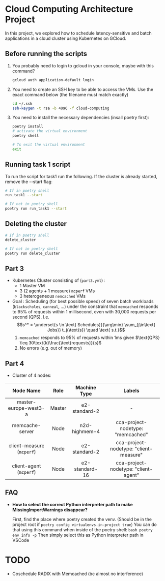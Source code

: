 # Cloud Computing Architecture Project

In this project, we explored how to schedule latency-sensitive and batch applications in a cloud cluster using Kubernetes on GCloud.

## Before running the scripts

1. You probably need to login to gcloud in your console, maybe with this command?
    ```bash
    gcloud auth application-default login
    ```
2. You need to create an SSH key to be able to access the VMs. Use the exact command below (the filename must match exactly)
    ```bash
    cd ~/.ssh
    ssh-keygen -t rsa -b 4096 -f cloud-computing
    ```

3. You need to install the necessary dependencies (insall poetry first):
    ```bash
    poetry install
    # activate the virtual environment
    poetry shell

    # To exit the virtual environment
    exit
    ```

## Running task 1 script

To run the script for task1 run the following. If the cluster is already started, remove the --start flag:
```bash
# If in poetry shell
run_task1 --start

# If not in poetry shell
poetry run run_task1 --start

```

## Deleting the cluster

```bash
# If in poetry shell
delete_cluster

# If not in poetry shell
poetry run delete_cluster
```

## Part 3

- Kubernetes Cluster consisting of (`part3.yml`) :
  - 1 Master VM
  - 3 (2 agents + 1 measure) `mcperf` VMs
  - 3 heterogeneous `nemcached` VMs
- Goal : Scheduling (for best possible speed) of seven batch workloads (`blackscholes`, `canneal`, ...) under the constraint that `memcached` responds to 95% of requests within 1 millisecond, even with 30,000 requests per second (QPS). I.e.
  $$s^* = \underset{s \in \text{ Schedules}}{\arg\min} \sum_{j\in\text{ Jobs}} t_j(\text{s}) \quad \text{ s.t.}$$
  1. `memcached` responds to $95\%$ of requests within $1$ms given $\text{QPS} \leq 30\text{k}\frac{\text{requests}}{s}$
  2. No errors (e.g. out of memory)

## Part 4

- Cluster of 4 nodes:

|         Node Name         |  Role  |  Machine Type  |                 Labels                 |
| :-----------------------: | :----: | :------------: | :------------------------------------: |
|   master-europe-west3-a   | Master | e2-standard-2  |                   -                    |
|      memcache-server      |  Node  | n2d-highmem-4  |   cca-project-nodetype: "memcached"    |
| client-measure (`mcperf`) |  Node  | e2-standard-2  | cca-project-nodetype: "client-measure" |
|  client-agent (`mcperf`)  |  Node  | e2-standard-16 |  cca-project-nodetype: "client-agent"  |

## FAQ
- **How to select the correct Python interpreter path to make MissingImportWarnings disappear?**

    First, find the place where poetry created the venv. (Should be in the project root if `poetry config virtualenvs.in-project true`)
    You can do that using this command when inside of the poetry shell: `bash poetry env info -p`
    Then simply select this as Python interpreter path in VSCode


# TODO
- Coschedule RADIX with Memcached (bc almost no interference)
